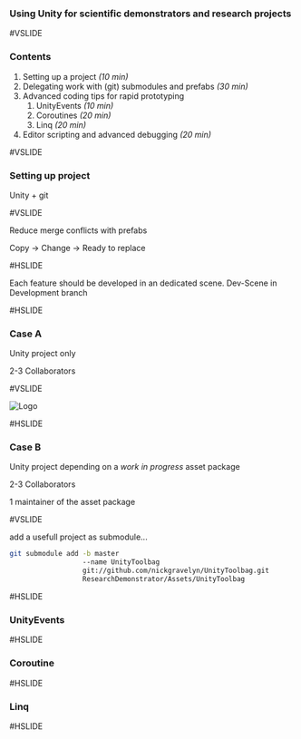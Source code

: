 ### Using Unity for scientific demonstrators and research projects

#VSLIDE

### Contents

1. Setting up a project _(10 min)_
2. Delegating work with (git) submodules and prefabs _(30 min)_
3. Advanced coding tips for rapid prototyping
    1. UnityEvents _(10 min)_
    2. Coroutines _(20 min)_
    3. Linq _(20 min)_
4. Editor scripting and advanced debugging _(20 min)_

#VSLIDE

### Setting up project

Unity + git

#VSLIDE

Reduce merge conflicts with prefabs

Copy -> Change -> Ready to replace

#HSLIDE

Each feature should be developed in an dedicated scene.
Dev-Scene in Development branch

#HSLIDE

### Case A

Unity project only

2-3 Collaborators

#VSLIDE

![Logo](img/repo_case_a.jpg)

#HSLIDE

### Case B

Unity project depending on a _work in progress_ asset package

2-3 Collaborators

1 maintainer of the asset package 

#VSLIDE

add a usefull project as submodule...

```bash
git submodule add -b master 
                  --name UnityToolbag 
                  git://github.com/nickgravelyn/UnityToolbag.git 
                  ResearchDemonstrator/Assets/UnityToolbag 
```


#HSLIDE 




### UnityEvents

#HSLIDE

### Coroutine

#HSLIDE

### Linq

#HSLIDE



###